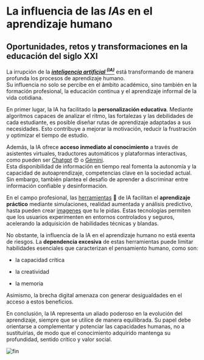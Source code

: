 # La influencia de las _IAs_ en el aprendizaje humano

## Oportunidades, retos y transformaciones en la educación del siglo XXI

La irrupción de la ***<ins>inteligencia artificial <sup>(IA)</sup></ins>*** está transformando de manera profunda los procesos de aprendizaje humano. <br/> Su influencia no solo se percibe en el ámbito académico, sino también en la formación profesional, la educación continua y el aprendizaje informal de la vida cotidiana.

En primer lugar, la IA ha facilitado la **personalización educativa**. Mediante algoritmos capaces de analizar el ritmo, las fortalezas y las debilidades de cada estudiante, es posible diseñar rutas de aprendizaje adaptadas a sus necesidades. Esto contribuye a mejorar la motivación, reducir la frustración y optimizar el tiempo de estudio.

Además, la IA ofrece **acceso inmediato al conocimiento** a través de asistentes virtuales, traductores automáticos y plataformas interactivas, como pueden ser [Chatgpt](https://chatgpt.com/) :heart_eyes: o [Gémini](https://gemini.google.com/?hl=es-ES).<br/> Esta disponibilidad de información en tiempo real fomenta la autonomía y la capacidad de autoaprendizaje, competencias clave en la sociedad actual. Sin embargo, también plantea el desafío de aprender a discriminar entre información confiable y desinformación.

En el campo profesional, las [herramientas](Datos.txt) :safety_vest: de IA facilitan el **aprendizaje práctico** mediante simulaciones, realidad aumentada y análisis predictivo, hasta pueden crear [imagenes](https://www.jornada.com.mx/ndjsimg/images/jornada/jornadaimg/expertos-aportan-claves-para-detectar-imagenes-creadas-con-ia-7526/expertos-aportan-claves-para-detectar-imagenes-creadas-con-ia-7526html-mono-astronauta-okjpg-5826html-8e26c2c7-4254-49ec-b425-e8fda010364d.jpgljnimgndimage=fullsize) que tu le pidas. Estas tecnologías permiten que los usuarios experimenten en entornos controlados y seguros, acelerando la adquisición de habilidades técnicas y blandas.

No obstante, la influencia de la IA en el aprendizaje humano no está exenta de riesgos. La **dependencia excesiva** de estas herramientas puede limitar habilidades esenciales que caracterizan el pensamiento humano, como son:
- la capacidad crítica 
* la creatividad 
+ la memoria 

Asimismo, la brecha digital amenaza con generar desigualdades en el acceso a estos beneficios.

En conclusión, la IA representa un aliado poderoso en la evolución del aprendizaje, siempre que se utilice de manera equilibrada. Su papel debe orientarse a complementar y potenciar las capacidades humanas, no a sustituirlas, de modo que el conocimiento adquirido mantenga su profundidad, sentido crítico y valor social.

![fin](https://previews.123rf.com/images/catocala7/catocala72307/catocala7230700274/209717176-gorilla-thumbs-up-everything-is-fine-everything-is-ok-everything-is-correct-i-agree-ok-on-a.jpg)
